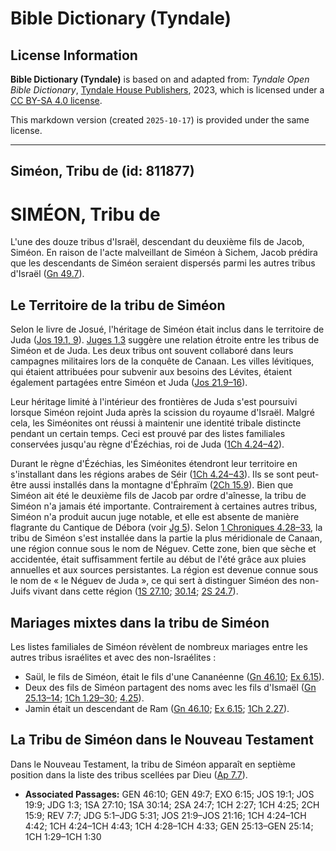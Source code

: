 # Bible Dictionary (Tyndale)

## License Information

**Bible Dictionary (Tyndale)** is based on and adapted from: _Tyndale Open Bible Dictionary_, [Tyndale House Publishers](https://tyndaleopenresources.com/), 2023, which is licensed under a [CC BY-SA 4.0 license](https://creativecommons.org/licenses/by-sa/4.0/legalcode.en).

This markdown version (created `2025-10-17`) is provided under the same license.



--------------------------------

## Siméon, Tribu de (id: 811877)

SIMÉON, Tribu de
================

L'une des douze tribus d'Israël, descendant du deuxième fils de Jacob, Siméon. En raison de l'acte malveillant de Siméon à Sichem, Jacob prédira que les descendants de Siméon seraient dispersés parmi les autres tribus d'Israël ([Gn 49\.7](https://ref.ly/Gen49:7)).

Le Territoire de la tribu de Siméon
-----------------------------------

Selon le livre de Josué, l'héritage de Siméon était inclus dans le territoire de Juda ([Jos 19\.1, 9](https://ref.ly/Josh19:1,Josh19:9)). [Juges 1\.3](https://ref.ly/Judg1:3) suggère une relation étroite entre les tribus de Siméon et de Juda. Les deux tribus ont souvent collaboré dans leurs campagnes militaires lors de la conquête de Canaan. Les villes lévitiques, qui étaient attribuées pour subvenir aux besoins des Lévites, étaient également partagées entre Siméon et Juda ([Jos 21\.9–16](https://ref.ly/Josh21:9-Josh21:16)).

Leur héritage limité à l'intérieur des frontières de Juda s'est poursuivi lorsque Siméon rejoint Juda après la scission du royaume d'Israël. Malgré cela, les Siméonites ont réussi à maintenir une identité tribale distincte pendant un certain temps. Ceci est prouvé par des listes familiales conservées jusqu'au règne d'Ézéchias, roi de Juda ([1Ch 4\.24–42](https://ref.ly/1Chr4:24-1Chr4:42)).

Durant le règne d'Ézéchias, les Siméonites étendront leur territoire en s'installant dans les régions arabes de Séir ([1Ch 4\.24–43](https://ref.ly/1Chr4:24-1Chr4:43)). Ils se sont peut\-être aussi installés dans la montagne d'Éphraïm ([2Ch 15\.9](https://ref.ly/2Chr15:9)). Bien que Siméon ait été le deuxième fils de Jacob par ordre d'aînesse, la tribu de Siméon n'a jamais été importante. Contrairement à certaines autres tribus, Siméon n'a produit aucun juge notable, et elle est absente de manière flagrante du Cantique de Débora (voir [Jg 5](https://ref.ly/Judg5:1-Judg5:31)). Selon [1 Chroniques 4\.28–33](https://ref.ly/1Chr4:28-1Chr4:33), la tribu de Siméon s'est installée dans la partie la plus méridionale de Canaan, une région connue sous le nom de Néguev. Cette zone, bien que sèche et accidentée, était suffisamment fertile au début de l'été grâce aux pluies annuelles et aux sources persistantes. La région est devenue connue sous le nom de « le Néguev de Juda », ce qui sert à distinguer Siméon des non\-Juifs vivant dans cette région ([1S 27\.10](https://ref.ly/1Sam27:10); [30\.14](https://ref.ly/1Sam30:14); [2S 24\.7](https://ref.ly/2Sam24:7)).

Mariages mixtes dans la tribu de Siméon
---------------------------------------

Les listes familiales de Siméon révèlent de nombreux mariages entre les autres tribus israélites et avec des non\-Israélites :

* Saül, le fils de Siméon, était le fils d'une Cananéenne ([Gn 46\.10](https://ref.ly/Gen46:10); [Ex 6\.15](https://ref.ly/Exod6:15)).
* Deux des fils de Siméon partagent des noms avec les fils d'Ismaël ([Gn 25\.13–14](https://ref.ly/Gen25:13-Gen25:14); [1Ch 1\.29–30](https://ref.ly/1Chr1:29-1Chr1:30); [4\.25](https://ref.ly/1Chr4:25)).
* Jamin était un descendant de Ram ([Gn 46\.10](https://ref.ly/Gen46:10); [Ex 6\.15](https://ref.ly/Exod6:15); [1Ch 2\.27](https://ref.ly/1Chr2:27)).

La Tribu de Siméon dans le Nouveau Testament
--------------------------------------------

Dans le Nouveau Testament, la tribu de Siméon apparaît en septième position dans la liste des tribus scellées par Dieu ([Ap 7\.7](https://ref.ly/Rev7:7)).

* **Associated Passages:** GEN 46:10; GEN 49:7; EXO 6:15; JOS 19:1; JOS 19:9; JDG 1:3; 1SA 27:10; 1SA 30:14; 2SA 24:7; 1CH 2:27; 1CH 4:25; 2CH 15:9; REV 7:7; JDG 5:1–JDG 5:31; JOS 21:9–JOS 21:16; 1CH 4:24–1CH 4:42; 1CH 4:24–1CH 4:43; 1CH 4:28–1CH 4:33; GEN 25:13–GEN 25:14; 1CH 1:29–1CH 1:30

